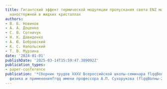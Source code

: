 ```yaml
---
title: Гигантский эффект термической модуляции пропускания света ENZ массивом плазмонных
  наностержней в жидких кристаллах
authors:
- В. Б. Новиков
- А. А. Доценко
- С. В. Сотничук
- Н. К. Давиденко
- А. Ю. Бобровский
- К. С. Напольский
- Т. В. Мурзина
date: '2024-01-01'
publishDate: '2025-03-14T15:59:47.389092Z'
publication_types:
- paper-conference
publication: '*Сборник трудов XXXV Всероссийской школы-семинара flqqВолновые явления:
  физика и примененияfrqq имени профессора А.П. Сухорукова (flqqВолны-2024frqq)*'
---
```

